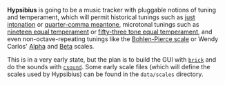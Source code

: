 **Hypsibius** is going to be a music tracker with pluggable notions of tuning and temperament, which will permit historical tunings such as [just intonation](https://en.wikipedia.org/wiki/Just_intonation) or [quarter-comma meantone](https://en.wikipedia.org/wiki/Quarter-comma_meantone), microtonal tunings such as [nineteen equal temperament](https://en.wikipedia.org/wiki/19_equal_temperament) or [fifty-three tone equal temperament](https://en.wikipedia.org/wiki/53_equal_temperament), and even non-octave-repeating tunings like the [Bohlen-Pierce scale](https://en.wikipedia.org/wiki/Bohlen%E2%80%93Pierce_scale) or Wendy Carlos' [Alpha](https://en.wikipedia.org/wiki/Alpha_scale) and [Beta](https://en.wikipedia.org/wiki/Beta_scale) scales.

This is in a very early state, but the plan is to build the GUI with [`brick`](http://hackage.haskell.org/package/brick) and do the sounds with [`csound`](http://csound.github.io/). Some early scale files (which will define the scales used by Hypsibius) can be found in the `data/scales` directory.
